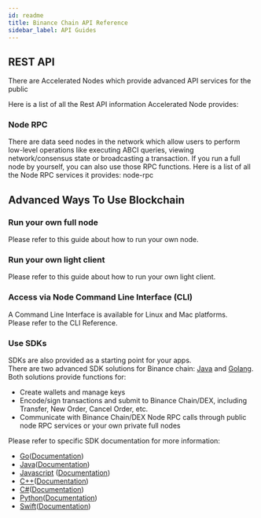 ```yaml
---
id: readme
title: Binance Chain API Reference
sidebar_label: API Guides
---
```


## REST API
There are Accelerated Nodes which provide advanced API services for the public

Here is a list of all the Rest API information Accelerated Node provides:

### Node RPC
There are data seed nodes in the network which allow users to perform low-level operations like executing ABCI queries, viewing network/consensus state or broadcasting a transaction.
If you run a full node by yourself, you can also use those RPC functions. Here is a list of all the Node RPC services it provides: node-rpc

## Advanced Ways To Use Blockchain
### Run your own full node

Please refer to this guide about how to run your own node.

### Run your own light client

Please refer to this guide about how to run your own light client.

### Access via Node Command Line Interface (CLI)

A Command Line Interface is available for Linux and Mac platforms.<br/>
Please refer to the CLI Reference.

### Use SDKs

SDKs are also provided as a starting point for your apps.<br/>
There are two advanced SDK solutions for Binance chain: [Java](<https://github.com/binance-chain/java-sdk>) and [Golang](<https://github.com/binance-chain/go-sdk>).<br/>
Both solutions provide functions for:<br/>

* Create wallets and manage keys
* Encode/sign transactions and submit to Binance Chain/DEX, including Transfer, New Order, Cancel Order, etc.
* Communicate with Binance Chain/DEX Node RPC calls through public node RPC services or your own private full nodes

Please refer to specific SDK documentation for more information:

- [Go](https://github.com/binance-chain/go-sdk)([Documentation](https://github.com/binance-chain/go-sdk/wiki))
- [Java](https://github.com/binance-chain/java-sdk)([Documentation](https://github.com/binance-chain/java-sdk/wiki))
- [Javascript](https://github.com/binance-chain/javascript-sdk) ([Documentation](https://github.com/binance-chain/javascript-sdk/wiki))
- [C++](https://github.com/binance-chain/cplusplus-sdk)([Documentation](https://github.com/binance-chain/cplusplus-sdk/wiki))
- [C#](https://github.com/binance-chain/csharp-sdk)([Documentation](https://github.com/binance-chain/csharp-sdk))
- [Python](https://github.com/binance-chain/python-sdk)([Documentation](https://python-binance-chain.readthedocs.io/en/latest/binance-chain.html#module-binance_chain))
- [Swift](https://github.com/binance-chain/swift-sdk)([Documentation](https://github.com/binance-chain/swift-sdk/blob/master/README.md))


